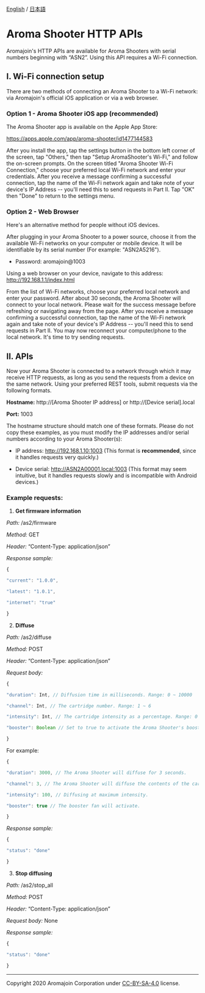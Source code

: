 [English](https://github.com/aromajoin/controller-http-api) / [日本語](README-JP.md)

# Aroma Shooter HTTP APIs

Aromajoin's HTTP APIs are available for Aroma Shooters with serial numbers beginning with “ASN2”. Using this API requires a Wi-Fi connection.


## I. Wi-Fi connection setup

There are two methods of connecting an Aroma Shooter to a Wi-Fi network: via Aromajoin's official iOS application or via a web browser.


### Option 1 - Aroma Shooter iOS app (recommended)

The Aroma Shooter app is available on the Apple App Store:

https://apps.apple.com/app/aroma-shooter/id1477144583

After you install the app, tap the settings button in the bottom left corner of the screen, tap "Others," then tap "Setup AromaShooter's Wi-Fi," and follow the on-screen prompts. On the screen titled "Aroma Shooter Wi-Fi Connection," choose your preferred local Wi-Fi network and enter your credentials. After you receive a message confirming a successful connection, tap the name of the Wi-Fi network again and take note of your device's IP Address -- you'll need this to send requests in Part II. Tap "OK" then "Done" to return to the settings menu.


### Option 2 - Web Browser

Here's an alternative method for people without iOS devices.

After plugging in your Aroma Shooter to a power source, choose it from the available Wi-Fi networks on your computer or mobile device. It will be identifiable by its serial number (For example: "ASN2A5216").

- Password: aromajoin@1003

Using a web browser on your device, navigate to this address: http://192.168.1.1/index.html

From the list of Wi-Fi networks, choose your preferred local network and enter your password. After about 30 seconds, the Aroma Shooter will connect to your local network. Please wait for the success message before refreshing or navigating away from the page. After you receive a message confirming a successful connection, tap the name of the Wi-Fi network again and take note of your device's IP Address -- you'll need this to send requests in Part II. You may now reconnect your computer/phone to the local network. It's time to try sending requests.


## II. APIs

Now your Aroma Shooter is connected to a network through which it may receive HTTP requests, as long as you send the requests from a device on the same network. Using your preferred REST tools, submit requests via the following formats.

**Hostname:** http://[Aroma Shooter IP address] or http://[Device serial].local

**Port:** 1003

The hostname structure should match one of these formats. Please do not copy these examples, as you must modify the IP addresses and/or serial numbers according to your Aroma Shooter(s):

- IP address: http://192.168.1.10:1003 (This format is **recommended**, since it handles requests very quickly.)

- Device serial: http://ASN2A00001.local:1003 (This format may seem intuitive, but it handles requests slowly and is incompatible with Android devices.)


### Example requests:


1. **Get firmware information**

*Path:* /as2/firmware

*Method:* GET

*Header:* “Content-Type: application/json”

*Response sample:*
```javascript
{

"current": "1.0.0",

"latest": "1.0.1",

"internet": "true"

}
```  
  

2. **Diffuse**

*Path:* /as2/diffuse

*Method:* POST

*Header:* “Content-Type: application/json”

*Request body:*

  
```javascript
{

"duration": Int, // Diffusion time in milliseconds. Range: 0 ~ 10000

"channel": Int, // The cartridge number. Range: 1 ~ 6

"intensity": Int, // The cartridge intensity as a percentage. Range: 0 ~ 100

"booster": Boolean // Set to true to activate the Aroma Shooter's booster fan. Default value is false.

}
```

For example:

  
```javascript
{

"duration": 3000, // The Aroma Shooter will diffuse for 3 seconds.

"channel": 3, // The Aroma Shooter will diffuse the contents of the cartridge in slot 3.

"intensity": 100, // Diffusing at maximum intensity.

"booster": true // The booster fan will activate.

}
```
  

*Response sample:*

  
```javascript
{

"status": "done"

}

  ```
  

3. **Stop diffusing**

*Path:* /as2/stop_all

*Method:* POST

*Header:* “Content-Type: application/json”

*Request body:* None

*Response sample:*

  
```javascript
{

"status": "done"

}
  ```
  
 
----------
Copyright 2020 Aromajoin Corporation under [CC-BY-SA-4.0](https://creativecommons.org/licenses/by-sa/4.0/) license.
